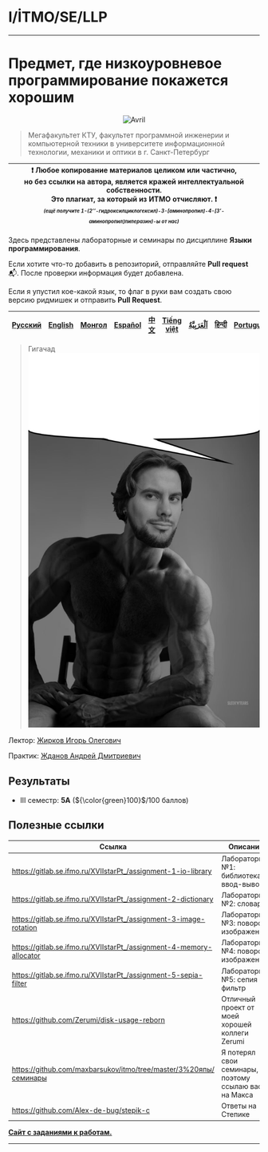 # I/İTMO/SE/LLP

---
# Предмет, где низкоуровневое программирование покажется хорошим

<p align="center">
    <img src="https://i.giphy.com/media/v1.Y2lkPTc5MGI3NjExbWR1aGs3aTR4dTdpaTdvd3BiN3Z6ejhyZ3BtZHNudXRoY2ZjM3h4MyZlcD12MV9pbnRlcm5hbF9naWZfYnlfaWQmY3Q9Zw/AIeh0ltAdNMrK/giphy.gif" alt="Avril"/>
</p>

> Мегафакультет КТУ, факультет программной инженерии и компьютерной техники в университете информационной технологии, механики и оптики в г. Санкт-Петербург

| :exclamation: <b>Любое копирование материалов целиком или частично,<br>но без ссылки на автора, является кражей интеллектуальной собственности.<br>Это плагиат, за который из ИТМО отчисляют.</b> :exclamation:<br><sub><sup><i>(ещё получите 1-(2’’-гидроксилциклогексил)-3-[аминопропил]-4-[3’-аминопропил]пиперазин)-ы от нас)</sup></sub></b> |
|---------------------------------------------------------------------------------------------------------------------------------------------------------------------------------------------------------------------------------------------------------------------------------------------------------------------------------------------------|

Здесь представлены лабораторные и семинары по дисциплине **Языки программирования**.

Если хотите что-то добавить в репозиторий, отправляйте **Pull request** :mailbox_with_mail:. После проверки информация будет добавлена.

Если я упустил кое-какой язык, то флаг в руки вам создать свою версию ридмишек и отправить **Pull Request**.

| [<strong>Русский</strong>](https://github.com/XVIIStarPlatinum/itmo/blob/master/Software%20Engineering/Programming%20Languages/README.md) | [<strong>English</strong>](https://github.com/XVIIStarPlatinum/itmo/blob/master/Software%20Engineering/Programming%20Languages/.docs/README_EN.md) | [<strong>Монгол</strong>](https://github.com/XVIIStarPlatinum/itmo/blob/master/Software%20Engineering/Programming%20Languages/.docs/README_MN.md) | [<strong>Español</strong>](https://github.com/XVIIStarPlatinum/itmo/blob/master/Software%20Engineering/Programming%20Languages/.docs/README_ES.md) | [<strong>中文</strong>](https://github.com/XVIIStarPlatinum/itmo/blob/master/Software%20Engineering/Programming%20Languages/.docs/README_CN.md) | [<strong>Tiếng việt</strong>](https://github.com/XVIIStarPlatinum/itmo/blob/master/Software%20Engineering/Programming%20Languages/.docs/README_VN.md) | [<strong><p dir="rtl" lang="ar">اَلْعَرَبِيَّةُ</p></strong>](https://github.com/XVIIStarPlatinum/itmo/blob/master/Software%20Engineering/Programming%20Languages/.docs/README_AR.md) | [<strong>हिन्दी</strong>](https://github.com/XVIIStarPlatinum/itmo/blob/master/Software%20Engineering/Programming%20Languages/.docs/README_IN.md) | [<strong>Português</strong>](https://github.com/XVIIStarPlatinum/itmo/blob/master/Software%20Engineering/IO%20Systems/Programming%20Languages/.docs/README_PT.md) |
|-------------------------------------------------------------------------------------------------------------------------------------------|----------------------------------------------------------------------------------------------------------------------------------------------------|---------------------------------------------------------------------------------------------------------------------------------------------------|----------------------------------------------------------------------------------------------------------------------------------------------------|-----------------------------------------------------------------------------------------------------------------------------------------------|-------------------------------------------------------------------------------------------------------------------------------------------------------|---------------------------------------------------------------------------------------------------------------------------------------------------------------------------------------|---------------------------------------------------------------------------------------------------------------------------------------------------|-------------------------------------------------------------------------------------------------------------------------------------------------------------------|

> Гигачад\
> ![gigachad](/img/memes/igor-zhirkov.jpg)

Лектор: [Жирков Игорь Олегович](https://my.itmo.ru/persons/148787)

Практик: [Жданов Андрей Дмитриевич](https://my.itmo.ru/persons/126471)

## Результаты

- III семестр: **5А** (${\color{green}100}$/100 баллов)

## Полезные ссылки <a name="links"></a>
| Ссылка                                                              | Описание                                             |
|---------------------------------------------------------------------|------------------------------------------------------|
| https://gitlab.se.ifmo.ru/XVIIstarPt_/assignment-1-io-library       | Лабораторная №1: библиотека ввод-вывода              |
| https://gitlab.se.ifmo.ru/XVIIstarPt_/assignment-2-dictionary       | Лабораторная №2: словарь                             |
| https://gitlab.se.ifmo.ru/XVIIstarPt_/assignment-3-image-rotation   | Лабораторная №3: поворот изображений                 |
| https://gitlab.se.ifmo.ru/XVIIstarPt_/assignment-4-memory-allocator | Лабораторная №4: поворот изображений                 |
| https://gitlab.se.ifmo.ru/XVIIstarPt_/assignment-5-sepia-filter     | Лабораторная №5: сепия фильтр                        |
| https://github.com/Zerumi/disk-usage-reborn                         | Отличный проект от моей хорошей коллеги Zerumi       |
| https://github.com/maxbarsukov/itmo/tree/master/3%20япы/семинары    | Я потерял свои семинары, поэтому ссылаю вас на Макса |
| https://github.com/Alex-de-bug/stepik-c                             | Ответы на Степике                                    |

[**Сайт с заданиями к работам.**](https://gitlab.se.ifmo.ru/programming-languages)

---